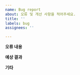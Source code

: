 ```yaml
---
name: Bug report
about: 오류 및 개선 사항을 적어주세요.
title: ''
labels: bug
assignees: ''

---
```


**오류 내용**

**예상 결과**

**기타**
